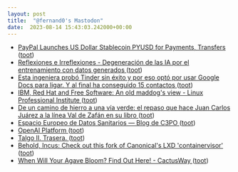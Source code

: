 ```yaml
---
layout: post
title:  "@fernand0's Mastodon"
date:  2023-08-14 15:43:03.242000+00:00
---
```

*  [PayPal Launches US Dollar Stablecoin PYUSD for Payments, Transfers ](https://www.bloomberg.com/news/articles/2023-08-07/paypal-launches-us-dollar-stablecoin-pyusd-for-payments-transfer) ([toot](https://mastodon.social/@fernand0/110888732802519193))
*  [
         Reflexiones e Irreflexiones - Degeneración de las IA por el entrenamiento con datos generados
       ](http://fernand0.blogalia.com//historias/7875) ([toot](https://mastodon.social/@fernand0/110888710609180158))
*  [Esta ingeniera probó Tinder sin éxito y por eso optó por usar Google Docs para ligar. Y al final ha conseguido 15 contactos ](https://www.genbeta.com/actualidad/esta-ingeniera-probo-tinder-exito-eso-opto-usar-google-docs-para-ligar-al-final-ha-conseguido-15-contacto) ([toot](https://mastodon.social/@fernand0/110888467845636361))
*  [IBM, Red Hat and Free Software: An old maddog&#39;s view - Linux Professional Institute   ](https://www.lpi.org/blog/2023/07/30/ibm-red-hat-and-free-software-an-old-maddogs-view/) ([toot](https://mastodon.social/@fernand0/110888257483574328))
*  [De un camino de hierro a una vía verde: el repaso que hace Juan Carlos Juárez a la línea Val de Zafán en su libro ](https://www.lacomarca.net/camino-hierro-via-verde-libro-juan-carlos-juarez-repasa-detalle-devenir-ferrocarril-val-zafan) ([toot](https://mastodon.social/@fernand0/110888011467199066))
*  [Espacio Europeo de Datos Sanitarios — Blog de C3PO ](https://c3po.website/blog/espacio-europeo-de-datos-sanitarios) ([toot](https://mastodon.social/@fernand0/110887647396760431))
*  [OpenAI Platform ](https://platform.openai.co) ([toot](https://mastodon.social/@fernand0/110887472038034319))
*  [Talgo II.  Trasera. ](https://www.flickr.com/photos/fernand0/53095204553) ([toot](https://mastodon.social/@fernand0/110887467012250910))
*  [Behold, Incus: Check out this fork of Canonical's LXD 'containervisor' ](https://www.theregister.com/2023/08/04/incus_lxd_fork) ([toot](https://mastodon.social/@fernand0/110887275215051971))
*  [When Will Your Agave Bloom? Find Out Here! - CactusWay ](https://cactusway.com/when-will-your-agave-bloom-find-out-here) ([toot](https://mastodon.social/@fernand0/110887006637068976))
